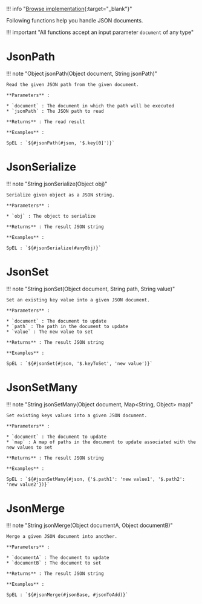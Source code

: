 !!! info "[Browse implementation](https://github.com/chutney-testing/chutney/blob/master/action-impl/src/main/java/com/chutneytesting/action/function/JsonFunctions.java){:target="_blank"}"

Following functions help you handle JSON documents.

!!! important "All functions accept an input parameter `document` of any type"


# JsonPath

!!! note "Object jsonPath(Object document, String jsonPath)"

    Read the given JSON path from the given document.

    **Parameters** :

    * `document` : The document in which the path will be executed
    * `jsonPath` : The JSON path to read

    **Returns** : The read result

    **Examples** :

    SpEL : `${#jsonPath(#json, '$.key[0]')}`


# JsonSerialize

!!! note "String jsonSerialize(Object obj)"

    Serialize given object as a JSON string.

    **Parameters** :

    * `obj` : The object to serialize

    **Returns** : The result JSON string

    **Examples** :

    SpEL : `${#jsonSerialize(#anyObj)}`


# JsonSet

!!! note "String jsonSet(Object document, String path, String value)"

    Set an existing key value into a given JSON document.

    **Parameters** :

    * `document` : The document to update
    * `path` : The path in the document to update
    * `value` : The new value to set

    **Returns** : The result JSON string

    **Examples** :

    SpEL : `${#jsonSet(#json, '$.keyToSet', 'new value')}`


# JsonSetMany

!!! note "String jsonSetMany(Object document, Map<String, Object> map)"

    Set existing keys values into a given JSON document.

    **Parameters** :

    * `document` : The document to update
    * `map` : A map of paths in the document to update associated with the new values to set

    **Returns** : The result JSON string

    **Examples** :

    SpEL : `${#jsonSetMany(#json, {'$.path1': 'new value1', '$.path2': 'new value2'})}`


# JsonMerge

!!! note "String jsonMerge(Object documentA, Object documentB)"

    Merge a given JSON document into another.

    **Parameters** :

    * `documentA` : The document to update
    * `documentB` : The document to set

    **Returns** : The result JSON string

    **Examples** :

    SpEL : `${#jsonMerge(#jsonBase, #jsonToAdd)}`
